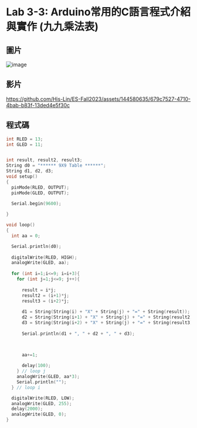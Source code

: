 # Lab 3-3: Arduino常用的C語言程式介紹與實作 (九九乘法表)

## 圖片

![image](https://github.com/His-Lin/ES-Fall2023/assets/144580635/4fa1e5ad-e3ea-4d95-bdf5-0d5cbc0b9bd3)

## 影片

https://github.com/His-Lin/ES-Fall2023/assets/144580635/679c7527-4710-4bab-b83f-13ded4e5f30c

## 程式碼

````c
int RLED = 13;
int GLED = 11;


int result, result2, result3;
String d0 = "****** 9X9 Table ******";
String d1, d2, d3;
void setup()
{
  pinMode(RLED, OUTPUT);   
  pinMode(GLED, OUTPUT);   
  
  Serial.begin(9600);

}

void loop()
{
  int aa = 0;

  Serial.println(d0); 
  
  digitalWrite(RLED, HIGH);
  analogWrite(GLED, aa); 
  
  for (int i=1;i<=9; i=i+3){
    for (int j=1;j<=9; j++){
      
      result = i*j;
      result2 = (i+1)*j;
      result3 = (i+2)*j;
      
      d1 = String(String(i) + "X" + String(j) + "=" + String(result));
      d2 = String(String(i+1) + "X" + String(j) + "=" + String(result2));
      d3 = String(String(i+2) + "X" + String(j) + "=" + String(result3));
      
      Serial.println(d1 + ", " + d2 + ", " + d3);


       
      aa+=1;
      
      delay(100);
    } // loop j
    analogWrite(GLED, aa*3); 
    Serial.println("");
  } // loop i

  digitalWrite(RLED, LOW);
  analogWrite(GLED, 255); 
  delay(2000);	
  analogWrite(GLED, 0);
}
